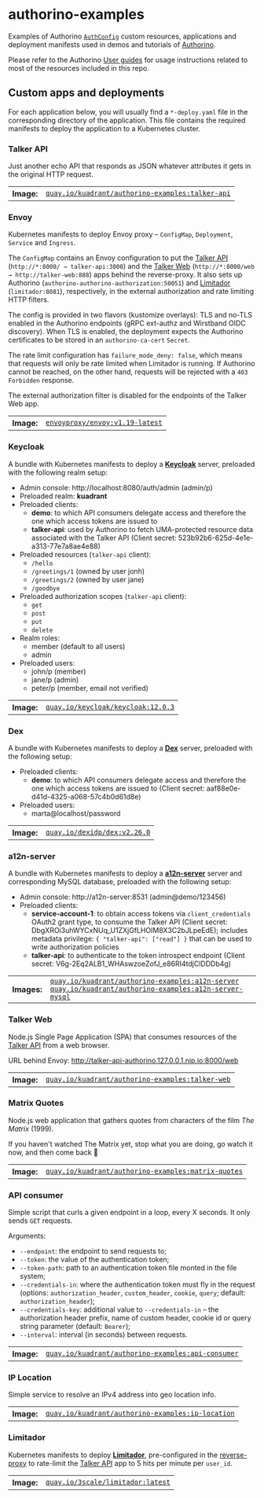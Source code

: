 # authorino-examples

Examples of Authorino [`AuthConfig`](https://github.com/kuadrant/authorino/blob/docs/architecture.md#the-authorino-authconfig-custom-resource-definition-crd) custom resources, applications and deployment manifests used in demos and tutorials of [Authorino](https://github.com/kuadrant/authorino).

Please refer to the Authorino [User guides](https://github.com/kuadrant/authorino/blob/main/docs/user-guides.md) for usage instructions related to most of the resources included in this repo.

## Custom apps and deployments

For each application below, you will usually find a `*-deploy.yaml` file in the corresponding directory of the application. This file contains the required manifests to deploy the application to a Kubernetes cluster.

### Talker API

Just another echo API that responds as JSON whatever attributes it gets in the original HTTP request.

<table>
 <tbody>
    <tr>
      <th>Image:</th>
      <td><a href="https://quay.io/kuadrant/authorino-examples:talker-api"><code>quay.io/kuadrant/authorino-examples:talker-api</code></a></td>
    </tr>
  </tbody>
</table>

### Envoy

Kubernetes manifests to deploy Envoy proxy – `ConfigMap`, `Deployment`, `Service` and `Ingress`.

The `ConfigMap` contains an Envoy configuration to put the [Talker API](#talker-api) (`http://*:8000/ → talker-api:3000`) and the [Talker Web](talker-web) (`http://*:8000/web → http://talker-web:888`) apps behind the reverse-proxy. It also sets up Authorino (`authorino-authorino-authorization:50051`) and [Limitador](#limitador) (`limitador:8081`), respectively, in the external authorization and rate limiting HTTP filters.

The config is provided in two flavors (kustomize overlays): TLS and no-TLS enabled in the Authorino endpoints (gRPC ext-authz and Wirstband OIDC discovery). When TLS is enabled, the deployment expects the Authorino certificates to be stored in an `authorino-ca-cert` `Secret`.

The rate limit configuration has `failure_mode_deny: false`, which means that requests will only be rate limited when Limitador is running. If Authorino cannot be reached, on the other hand, requests will be rejected with a `403 Forbidden` response.

The external authorization filter is disabled for the endpoints of the Talker Web app.

<table>
 <tbody>
    <tr>
      <th>Image:</th>
      <td><a href="https://hub.docker.com/r/envoyproxy/envoy/tags/?page=1&name=v1.19-latest"><code>envoyproxy/envoy:v1.19-latest</code></a></td>
    </tr>
  </tbody>
</table>

### Keycloak

A bundle with Kubernetes manifests to deploy a [**Keycloak**](https://www.keycloak.org) server, preloaded with the following realm setup:<br/>
- Admin console: http://localhost:8080/auth/admin (admin/p)
- Preloaded realm: **kuadrant**
- Preloaded clients:
  - **demo**: to which API consumers delegate access and therefore the one which access tokens are issued to
  - **talker-api**: used by Authorino to fetch UMA-protected resource data associated with the Talker API (Client secret: 523b92b6-625d-4e1e-a313-77e7a8ae4e88)
- Preloaded resources (`talker-api` client):
  - `/hello`
  - `/greetings/1` (owned by user jonh)
  - `/greetings/2` (owned by user jane)
  - `/goodbye`
- Preloaded authorization scopes (`talker-api` client):
  - `get`
  - `post`
  - `put`
  - `delete`
- Realm roles:
  - member (default to all users)
  - admin
- Preloaded users:
  - john/p (member)
  - jane/p (admin)
  - peter/p (member, email not verified)

<table>
 <tbody>
    <tr>
      <th>Image:</th>
      <td><a href="https://quay.io/keycloak/keycloak:12.0.3"><code>quay.io/keycloak/keycloak:12.0.3</code></a></td>
    </tr>
  </tbody>
</table>

### Dex

A bundle with Kubernetes manifests to deploy a [**Dex**](https://dexidp.io) server, preloaded with the following setup:<br/>
- Preloaded clients:<br/>
  - **demo**: to which API consumers delegate access and therefore the one which access tokens are issued to (Client secret: aaf88e0e-d41d-4325-a068-57c4b0d61d8e)
- Preloaded users:<br/>
  - marta@localhost/password

<table>
 <tbody>
    <tr>
      <th>Image:</th>
      <td><a href="https://quay.io/dexidp/dex:v2.26.0"><code>quay.io/dexidp/dex:v2.26.0</code></a></td>
    </tr>
  </tbody>
</table>

### a12n-server

A bundle with Kubernetes manifests to deploy a [**a12n-server**](https://github.com/curveball/a12n-server) server and corresponding MySQL database, preloaded with the following setup:<br/>
- Admin console: http://a12n-server:8531 (admin@demo/123456)
- Preloaded clients:<br/>
  - **service-account-1**: to obtain access tokens via `client_credentials` OAuth2 grant type, to consume the Talker API (Client secret: DbgXROi3uhWYCxNUq_U1ZXjGfLHOIM8X3C2bJLpeEdE); includes metadata privilege: `{ "talker-api": ["read"] }` that can be used to write authorization policies
  - **talker-api**: to authenticate to the token introspect endpoint (Client secret: V6g-2Eq2ALB1_WHAswzoeZofJ_e86RI4tdjClDDDb4g)

<table>
 <tbody>
    <tr>
      <th>Images:</th>
      <td>
        <a href="https://quay.io/kuadrant/authorino-examples:a12n-server"><code>quay.io/kuadrant/authorino-examples:a12n-server</code></a><br/>
        <a href="https://quay.io/kuadrant/authorino-examples:a12n-server-mysql"><code>quay.io/kuadrant/authorino-examples:a12n-server-mysql</code></a>
      </td>
    </tr>
  </tbody>
</table>

### Talker Web

Node.js Single Page Application (SPA) that consumes resources of the [Talker API](#talker-api) from a web browser.

URL behind Envoy: http://talker-api-authorino.127.0.0.1.nip.io:8000/web

<table>
 <tbody>
    <tr>
      <th>Image:</th>
      <td><a href="https://quay.io/kuadrant/authorino-examples:talker-web"><code>quay.io/kuadrant/authorino-examples:talker-web</code></a></td>
    </tr>
  </tbody>
</table>

### Matrix Quotes

Node.js web application that gathers quotes from characters of the film _The Matrix_ (1999).

If you haven't watched The Matrix yet, stop what you are doing, go watch it now, and then come back 🙂

<table>
 <tbody>
    <tr>
      <th>Image:</th>
      <td><a href="https://quay.io/kuadrant/authorino-examples:matrix-quotes"><code>quay.io/kuadrant/authorino-examples:matrix-quotes</code></a></td>
    </tr>
  </tbody>
</table>

### API consumer

Simple script that curls a given endpoint in a loop, every X seconds. It only sends `GET` requests.

Arguments:
- `--endpoint`: the endpoint to send requests to;
- `--token`: the value of the authentication token;
- `--token-path`: path to an authentication token file monted in the file system;
- `--credentials-in`: where the authentication token must fly in the request (options: `authorization_header`, `custom_header`, `cookie`, `query`; default: `authorization_header`);
- `--credentials-key`: additional value to `--credentials-in` – the authorization header prefix, name of custom header, cookie id or query string parameter (default: `Bearer`);
- `--interval`: interval (in seconds) between requests.

<table>
 <tbody>
    <tr>
      <th>Image:</th>
      <td><a href="https://quay.io/kuadrant/authorino-examples:api-consumer"><code>quay.io/kuadrant/authorino-examples:api-consumer</code></a></td>
    </tr>
  </tbody>
</table>

### IP Location

Simple service to resolve an IPv4 address into geo location info.

<table>
 <tbody>
    <tr>
      <th>Image:</th>
      <td><a href="https://quay.io/kuadrant/authorino-examples:ip-location"><code>quay.io/kuadrant/authorino-examples:ip-location</code></a></td>
    </tr>
  </tbody>
</table>

### Limitador

Kubernetes manifests to deploy [**Limitador**](https://github.com/kuadrant/limitador), pre-configured in the [reverse-proxy](#envoy) to rate-limit the [Talker API](#talker-api) app to 5 hits per minute per `user_id`.

<table>
 <tbody>
    <tr>
      <th>Image:</th>
      <td><a href="https://quay.io/3scale/limitador:latest"><code>quay.io/3scale/limitador:latest</code></a></td>
    </tr>
  </tbody>
</table>
